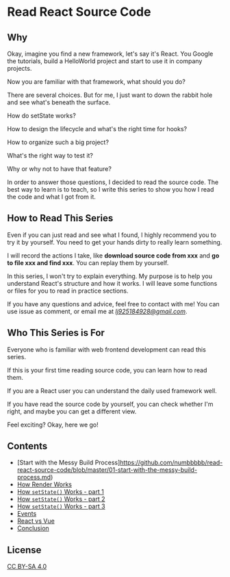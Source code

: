 # Read React Source Code

## Why

Okay, imagine you find a new framework, let's say it's React. You Google the tutorials, build a HelloWorld project and start to use it in company projects.

Now you are familiar with that framework, what should you do?

There are several choices. But for me, I just want to down the rabbit hole and see what's beneath the surface.

How do setState works?

How to design the lifecycle and what's the right time for hooks?

How to organize such a big project?

What's the right way to test it?

Why or why not to have that feature?

In order to answer those questions, I decided to read the source code. The best way to learn is to teach, so I write this series to show you how I read the code and what I got from it.

## How to Read This Series

Even if you can just read and see what I found, I highly recommend you to try it by yourself. You need to get your hands dirty to really learn something.

I will record the actions I take, like **download source code from xxx** and **go to file xxx and find xxx**. You can replay them by yourself.

In this series, I won't try to explain everything. My purpose is to help you understand React's structure and how it works. I will leave some functions or files for you to read in practice sections.

If you have any questions and advice, feel free to contact with me! You can use issue as comment, or email me at *lj925184928@gmail.com*.

## Who This Series is For

Everyone who is familiar with web frontend development can read this series. 

If this is your first time reading source code, you can learn how to read them. 

If you are a React user you can understand the daily used framework well. 

If you have read the source code by yourself, you can check whether I'm right, and maybe you can get a different view.

Feel exciting? Okay, here we go!

## Contents

- [Start with the Messy Build Process]https://github.com/numbbbbb/read-react-source-code/blob/master/01-start-with-the-messy-build-process.md)
- [How Render Works](https://github.com/numbbbbb/read-react-source-code/blob/master/02-how-render-works.md)
- [How `setState()` Works - part 1](https://github.com/numbbbbb/read-react-source-code/blob/master/03-how-setstate-works-part-1.md)
- [How `setState()` Works - part 2](https://github.com/numbbbbb/read-react-source-code/blob/master/04-how-setstate-works-part-2.md)
- [How `setState()` Works - part 3](https://github.com/numbbbbb/read-react-source-code/blob/master/05-how-setstate-works-part-3.md)
- [Events](https://github.com/numbbbbb/read-react-source-code/blob/master/06-event.md)
- [React vs Vue](https://github.com/numbbbbb/read-react-source-code/blob/master/07-react-vs-vue.md)
- [Conclusion](https://github.com/numbbbbb/read-react-source-code/blob/master/08-conclusion.md)


## License

[CC BY-SA 4.0](https://creativecommons.org/licenses/by-sa/4.0/)
